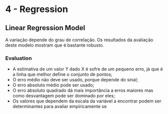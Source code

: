 # 4 - Regression

## Linear Regression Model

A variação depende do grau de correlação. Os resultados da avaliação deste modelo mostram que é bastante robusto.

### Evaluation

- A estimativa de um valor Y dado X é sofre de um pequeno erro, já que é a linha que melhor define o conjunto de pontos;
- O erro médio não deve ser usado, porque depende do sinal;
- O erro absoluto médio pode ser usado;
- O erro absoluto quadrado dá mais importância a erros maiores mas como desvantagem pode ser dominado por eles;
- Os valores que dependem da escala da variável a encontrar podem ser determinantes para avaliar empiricamente se 

